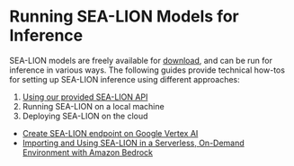 # Running SEA-LION Models for Inference

SEA-LION models are freely available for [download](/models/download_models.md), and can be run for inference in various ways. The following guides provide technical how-tos for setting up SEA-LION inference using different approaches:

1. [Using our provided SEA-LION API](./api.md)
2. Running SEA-LION on a local machine
3. Deploying SEA-LION on the cloud
  - [Create SEA-LION endpoint on Google Vertex AI](./vertex_ai.md)
  - [Importing and Using SEA-LION in a Serverless, On-Demand Environment with Amazon Bedrock](./amazon_bedrock_custom_model_import.md)

<!-- 2. [Running SEA-LION on a local machine](./local_hosting.md)

3. [Deploying SEA-LION on the cloud](./cloud_hosting.md) -->



